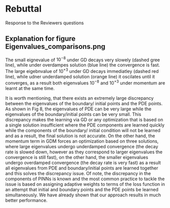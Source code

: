 # Rebuttal
Response to the Reviewers questions

## Explanation for figure Eigenvalues_comparisons.png

The small eignevalue of $10^{-8}$ under GD decays very slowely (dashed gree line), while under overdampes solution (blue line) the convergence is fast. The large eigebnvalue of $10^{+3}$ under GD decays immediatley (dashed red line), while udner underdamped solution (orange line) it oscilates until it converges, as a result both eigenvalues $10^{-8}$ and $10^{+3}$ under momentum are learnt at the same time. 

It is worth mentioning, that there exists an extremely large discrepancy between the eigenvalues of the boundary/ initial points and the PDE points. As shown in Fig 8, the eigenvalues of PDE can be very large while the eigenvalues of the boundary/initial points can be very small. This discrepancy makes the learning via GD or any optimization that is based on a single solution insufficient where the PDE components are learned quickly while the components of the boundary/ initial condition will not be learned and as a result, the final solution is not accurate.  On the other hand, the momentum term in GDM forces an optimization based on three solutions, where large eigenvalues undergo underdamped convergence (the decay rate is slowed down, however as they correspond to larger eigenvalues the convergence is still fast), on the other hand, the smaller eigenvalues undergo overdamped convergence (the decay rate is very fast) as a result all eigenvalues from PDE and boundary/initial points are learned together and this solves the discrepancy issue. Of note, the discrepancy in the components of PINNs is known and the most common practice to tackle the issue is based on assigning adaptive weights to terms of the loss function in an attempt that initial and boundary points and the PDE points be learned simultaneously. We have already shown that our approach results in much better performance.  
